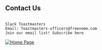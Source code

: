 ## Contact Us

```

Slack Toastmasters
Email: Toastmasters-officers@freenome.com
Join our email list! Subscribe here

```

[![Home Page](https://user-images.githubusercontent.com/99045240/177634495-48f7fbbf-1aa5-4b50-a696-e13491780ad2.png)](https://loannhoa.github.io/Freenome-Toastmasters/)
